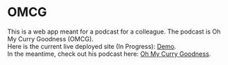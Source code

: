 # OMCG
This is a web app meant for a podcast for a colleague. The podcast is Oh My Curry Goodness (OMCG). </br>
Here is the current live deployed site (In Progress): [Demo](https://ohmycurrygoodness.netlify.app/). </br>
In the meantime, check out his podcast here: [Oh My Curry Goodness](https://open.spotify.com/show/3BXqybNOCVXS0nfpAxLVFT?si=5a3cb6ed80804cbd&nd=1&dlsi=45d21a45dbc84914). 
